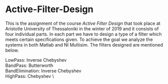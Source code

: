 # Active-Filter-Design
This is the assignment of the course _Active Filter Design_ that took place at Aristotle University of Thessaloniki in the winter of 2019 and it consists of four individual parts. In each part we have to design a type of a filter which meets certain specifications given. To achieve the goal we analyze the systems in both Matlab and NI Multisim. The filters designed are mentioned below. 

LowPass:	       Inverse Chebyshev \
BandPass: 	     Butterworth \
BandElimination: Inverse Chebyshev \
HighPass:        Chebyshev \

